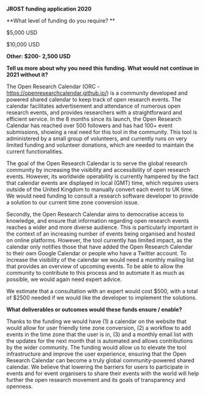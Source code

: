 **JROST funding application 2020**

**What level of funding do you require? **

$5,000 USD

$10,000 USD

**Other: $200- 2,500 USD**



**Tell us more about why you need this funding. What would not continue in 2021 without it?**

The Open Research Calendar (ORC - https://openresearchcalendar.github.io/) is a community developed and powered shared calendar to keep track of open research events. 
The calendar facilitates advertisement and attendance of numerous open research events, and provides researchers with a straightforward and efficient service. 
In the 8 months since its launch, the Open Research Calendar has reached over 500 followers and has had 100+ event submissions, showing a real need for this tool in the community. 
This tool is administered by a small group of volunteers, and currently runs on very limited funding and volunteer donations, which are needed to maintain the current functionalities. 

The goal of the Open Research Calendar is to serve the global research community by increasing the visibility and accessibility of open research events. 
However, its worldwide operability is currently hampered by the fact that calendar events are displayed in local (GMT) time, which requires users outside of the United Kingdom to manually convert each event to UK time. We would need funding to consult a research software developer to provide a solution to our current time zone conversion issue. 

Secondly, the Open Research Calendar aims to democratise access to knowledge, and ensure that information regarding open research events reaches a wider and more diverse audience. 
This is particularly important in the context of an increasing number of events being organised and hosted on online platforms. 
However, the tool currently has limited impact, as the calendar only notifies those that have added the Open Research Calendar to their own Google Calendar or people who have a Twitter account. 
To increase the visibility of the calendar we would need a monthly mailing list that provides an overview of upcoming events. 
To be able to allow the community to contribute to this process and to automate it as much as possible, we would again need expert advice. 

We estimate that a consultation with an expert would cost $500, with a total of $2500 needed if we would like the developer to implement the solutions. 

**What deliverables or outcomes would these funds ensure / enable?**

Thanks to the funding we would have (1) a calendar on the website that would allow for user friendly time zone conversion, (2) a workflow to add events in the time zone that the user is in, (3) and a monthly email list with the updates for the next month that is automated and allows contributions by the wider community. 
The funding would allow us to elevate the tool infrastructure and improve the user experience, ensuring that the Open Research Calendar can become a truly global community-powered shared calendar. 
We believe that lowering the barriers for users to participate in events and for event organisers to share their events with the world will help further the open research movement and its goals of transparency and openness. 
